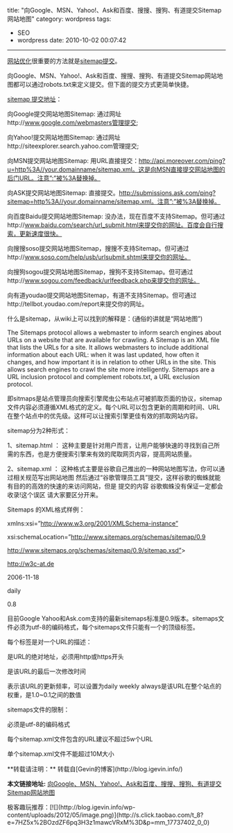 title: "向Google、MSN、Yahoo!、Ask和百度、搜搜、搜狗、有道提交Sitemap网站地图"
category: wordpress
tags:
- SEO
- wordpress
date: 2010-10-02 00:07:42
---

[网站优化](http://blog.igevin.info/archives/432 "查看 网站优化 的全部文章")很重要的方法就是[sitemap提交](http://blog.igevin.info/archives/432 "sitemap提交")。

向Google、MSN、Yahoo!、Ask和百度、搜搜、搜狗、有道提交Sitemap网站地图都可以通过robots.txt来定义提交。但下面的提交方式更简单快捷。

[sitemap 提交地址](http://blog.igevin.info/archives/432 "sitemap提交")：<span id="more-432"></span>

向Google提交网站地图Sitemap: 通过网址http://www.google.com/webmasters管理提交;

向Yahoo!提交网站地图Sitemap: 通过网址http://siteexplorer.search.yahoo.com管理提交;

向MSN提交网站地图Sitemap: 用URL直接提交：http://api.moreover.com/ping?u=http%3A//your.domainname/sitemap.xml。这是向MSN直接提交网站地图的后门URL。注意”:”被%3A替换掉。

向ASK提交网站地图Sitemap: 直接提交。http://submissions.ask.com/ping?sitemap=http%3A//your.domainname/sitemap.xml。注意”:”被%3A替换掉。

向百度Baidu提交网站地图Sitemap: 没办法，现在百度不支持Sitemap。但可通过http://www.baidu.com/search/url_submit.html来提交你的网址。百度会自行搜索，更新速度很快。

向搜搜soso提交网站地图Sitemap，搜搜不支持Sitemap。但可通过http://www.soso.com/help/usb/urlsubmit.shtml来提交你的网址。

向搜狗sogou提交网站地图Sitemap，搜狗不支持Sitemap。但可通过http://www.sogou.com/feedback/urlfeedback.php来提交你的网址。

向有道youdao提交网站地图Sitemap，有道不支持Sitemap。但可通过http://tellbot.youdao.com/report来提交你的网址。

什么是sitemap，从wiki上可以找到的解释是：(通俗的讲就是“网站地图”)

The Sitemaps protocol allows a webmaster to inform search engines about URLs on a website that are available for crawling. A Sitemap is an XML file that lists the URLs for a site. It allows webmasters to include additional information about each URL: when it was last updated, how often it changes, and how important it is in relation to other URLs in the site. This allows search engines to crawl the site more intelligently. Sitemaps are a URL inclusion protocol and complement robots.txt, a URL exclusion protocol.

即sitmaps是站点管理员向搜索引擎爬虫公布站点可被抓取页面的协议，sitemap文件内容必须遵循XML格式的定义。每个URL可以包含更新的周期和时间、URL在整个站点中的优先级。这样可以让搜索引擎更佳有效的抓取网站内容。

sitemap分为2种形式：

1、sitemap.html ： 这种主要是针对用户而言，让用户能够快速的寻找到自己所需的东西，也是方便搜索引擎来有效的爬取网页内容，提高网站质量。

2、sitemap.xml ： 这种格式主要是谷歌自己推出的一种网站地图写法，你可以通过相关规范写出网站地图 然后通过“谷歌管理员工具”提交，这样谷歌的蜘蛛就能有目的的高效的快速的来访问网站，但是 提交的内容 谷歌蜘蛛没有保证一定都会收录!这个误区 请大家要区分开来。

Sitemaps 的XML格式样例：

xmlns:xsi=”http://www.w3.org/2001/XMLSchema-instance”

xsi:schemaLocation=”http://www.sitemaps.org/schemas/sitemap/0.9

http://www.sitemaps.org/schemas/sitemap/0.9/sitemap.xsd”&gt;

http://w3c-at.de

2006-11-18

daily

0.8

目前Google Yahoo和Ask.com支持的最新sitemaps标准是0.9版本。sitemaps文件必须为utf-8的编码格式，每个sitemaps文件只能有一个的顶级标签。

每个标签是对一个URL的描述：

是URL的绝对地址，必须用http或https开头

是该URL的最后一次修改时间

表示该URL的更新频率，可以设置为daily weekly always是该URL在整个站点的权重，是1.0~0.1之间的数值

sitemaps文件的限制：

必须是utf-8的编码格式

每个sitemap.xml文件包含的URL建议不超过5w个URL

单个sitemap.xml文件不能超过10M大小
<div style="margin-top: 15px">
<p>**转载请注明：** 转载自[Gevin的博客](http://blog.igevin.info/)

**本文链接地址:** [向Google、MSN、Yahoo!、Ask和百度、搜搜、搜狗、有道提交Sitemap网站地图](http://blog.igevin.info/2010/10/%e5%90%91google%e3%80%81msn%e3%80%81yahoo%e3%80%81ask%e5%92%8c%e7%99%be%e5%ba%a6%e3%80%81%e6%90%9c%e6%90%9c%e3%80%81%e6%90%9c%e7%8b%97%e3%80%81%e6%9c%89%e9%81%93%e6%8f%90%e4%ba%a4sitemap%e7%bd%91/)

</div>
<div>
极客趣玩推荐：[![](http://blog.igevin.info/wp-content/uploads/2012/05/image.png)](http://s.click.taobao.com/t_8?e=7HZ5x%2BOzdZF6pq3H3z1mawcVRxM%3D&#038;p=mm_17737402_0_0)
</div>
